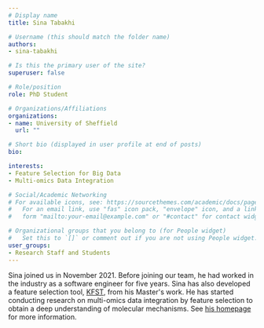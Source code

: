 ```yaml
---
# Display name
title: Sina Tabakhi

# Username (this should match the folder name)
authors:
- sina-tabakhi

# Is this the primary user of the site?
superuser: false

# Role/position
role: PhD Student

# Organizations/Affiliations
organizations:
- name: University of Sheffield
  url: ""

# Short bio (displayed in user profile at end of posts)
bio: 

interests:
- Feature Selection for Big Data
- Multi-omics Data Integration

# Social/Academic Networking
# For available icons, see: https://sourcethemes.com/academic/docs/page-builder/#icons
#   For an email link, use "fas" icon pack, "envelope" icon, and a link in the
#   form "mailto:your-email@example.com" or "#contact" for contact widget.

# Organizational groups that you belong to (for People widget)
#   Set this to `[]` or comment out if you are not using People widget.
user_groups:
- Research Staff and Students
---
```


Sina joined us in November 2021. Before joining our team, he had worked in the industry as a software engineer for five years. Sina has also developed a feature selection tool, [KFST](https://kfst.uok.ac.ir/), from his Master's work. He has started conducting research on multi-omics data integration by feature selection to obtain a deep understanding of molecular mechanisms. See [his homepage](https://sinatabakhi.github.io/) for more information. 